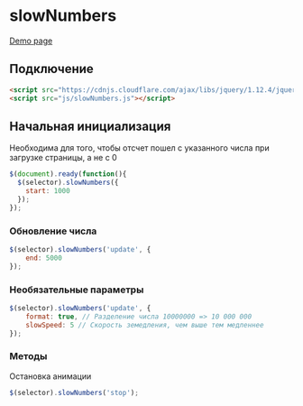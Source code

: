 # slowNumbers
 
 [Demo page](https://sash-ok.github.io/slowNumbers/)

## Подключение

```html
<script src="https://cdnjs.cloudflare.com/ajax/libs/jquery/1.12.4/jquery.min.js"></script>
<script src="js/slowNumbers.js"></script>
```

## Начальная инициализация
Необходима для того, чтобы отсчет пошел с указанного числа при загрузке страницы, а не с 0
```javascript
$(document).ready(function(){
  $(selector).slowNumbers({
    start: 1000
  });
});
```

### Обновление числа

```javascript
$(selector).slowNumbers('update', {
    end: 5000
});
```

### Необязательные параметры

```javascript
$(selector).slowNumbers('update', {
    format: true, // Разделение числа 10000000 => 10 000 000
    slowSpeed: 5 // Скорость земедления, чем выше тем медленнее
});
```

### Методы

Остановка анимации

```javascript
$(selector).slowNumbers('stop');
```